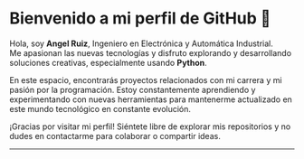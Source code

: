 # Bienvenido a mi perfil de GitHub 👋

Hola, soy **Angel Ruiz**, Ingeniero en Electrónica y Automática Industrial.  
Me apasionan las nuevas tecnologías y disfruto explorando y desarrollando soluciones creativas, especialmente usando **Python**.

En este espacio, encontrarás proyectos relacionados con mi carrera y mi pasión por la programación. Estoy constantemente aprendiendo y experimentando con nuevas herramientas para mantenerme actualizado en este mundo tecnológico en constante evolución.

¡Gracias por visitar mi perfil! Siéntete libre de explorar mis repositorios y no dudes en contactarme para colaborar o compartir ideas.

---
